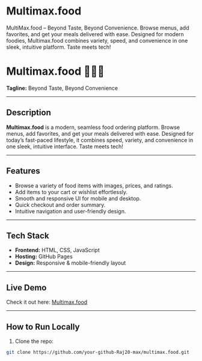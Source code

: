 # Multimax.food
MultiMax.food – Beyond Taste, Beyond Convenience. Browse menus, add favorites, and get your meals delivered with ease. Designed for modern foodies, Multimax.food combines variety, speed, and convenience in one sleek, intuitive platform. Taste meets tech!
# Multimax.food 🍔🍕🥗

**Tagline:** Beyond Taste, Beyond Convenience

---

## Description
**Multimax.food** is a modern, seamless food ordering platform. Browse menus, add favorites, and get your meals delivered with ease. Designed for today’s fast-paced lifestyle, it combines speed, variety, and convenience in one sleek, intuitive interface. Taste meets tech!  

---

## Features
- Browse a variety of food items with images, prices, and ratings.
- Add items to your cart or wishlist effortlessly.
- Smooth and responsive UI for mobile and desktop.
- Quick checkout and order summary.
- Intuitive navigation and user-friendly design.

---

## Tech Stack
- **Frontend:** HTML, CSS, JavaScript
- **Hosting:** GitHub Pages
- **Design:** Responsive & mobile-friendly layout

---

## Live Demo
Check it out here: [Multimax.food](https://your-github-Raj20-max.github.io/multimax.food/)  

---

## How to Run Locally
1. Clone the repo:
```bash
git clone https://github.com/your-github-Raj20-max/multimax.food.git

